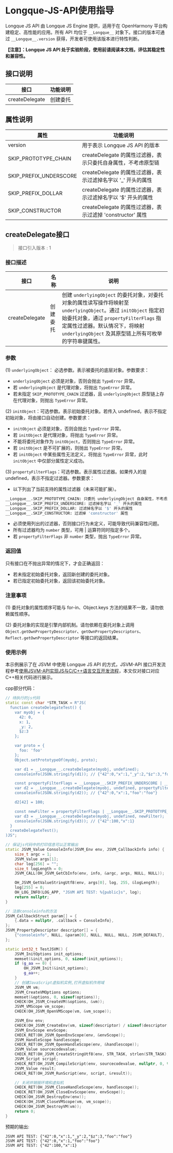 # Longque-JS-API使用指导
Longque JS API 由 Longque JS Engine 提供，适用于在 OpenHarmony 平台构建稳定、高性能的应用。所有 API 均位于 `__Longque__` 对象下。接口的版本可通过 `__Longque__.version` 获得，开发者可使用该版本进行特性判断。

**【注意】：Longque JS API 处于实验阶段，使用前请阅读本文档，评估其稳定性和兼容性。**

## 接口说明
| 接口                       | 功能说明                            |
|----------------------------|-------------------------------------|
|createDelegate         | 创建委托 |

## 属性说明
| 属性                       | 功能说明                            |
|----------------------------|-------------------------------------|
|version         | 用于表示 Longque JS API 的版本|
|SKIP_PROTOTYPE_CHAIN |createDelegate 的属性过滤器，表示只委托自身属性，不考虑原型链|
|SKIP_PREFIX_UNDERSCORE |createDelegate 的属性过滤器，表示过滤掉名字以 '_' 开头的属性|
|SKIP_PREFIX_DOLLAR |createDelegate 的属性过滤器，表示过滤掉名字以 '$' 开头的属性|
|SKIP_CONSTRUCTOR |createDelegate 的属性过滤器，表示过滤掉 'constructor' 属性|

## createDelegate接口
> 接口引入版本 : 1

### 接口描述
| 接口  | 名称  | 说明 |
| -- | -- | -- |
| createDelegate | 创建委托 | 创建 `underlyingObject` 的委托对象，对委托对象的属性读写操作将映射至 `underlyingObject`。通过 `initObject` 指定初始委托对象，通过 `propertyFilterFlags` 指定属性过滤器。默认情况下，将映射 `underlyingObject` 及其原型链上所有可枚举的字符串键属性。

### 参数
(1) `underlyingObject`： 必选参数。表示被委托的底层对象。参数要求：
- `underlyingObject` 必须是对象，否则会抛出 `TypeError` 异常。
- 若 `underlyingObject` 是代理对象，将抛出 `TypeError` 异常。
- 若未指定 `SKIP_PROTOTYPE_CHAIN` 过滤器，且 `underlyingObject` 原型链上存在代理对象，则抛出 `TypeError` 异常。

(2) `initObject`：可选参数。表示初始委托对象。若传入 undefined，表示不指定初始对象，将由接口自动创建。参数要求：
- `initObject` 必须是对象，否则会抛出 `TypeError` 异常。
- 若 `initObject` 是代理对象，将抛出 `TypeError` 异常。
- 不能将委托对象作为 `initObject`，否则抛出 `TypeError` 异常。
- 若 `initObject` 是不可扩展的，则抛出 `TypeError` 异常。
- 若 `initObject` 中某些属性无法定义，将抛出 `TypeError` 异常，此时 `initObject` 中仅部分属性定义成功。

(3) `propertyFilterFlags`：可选参数。表示属性过滤器。如果传入的是 undefined，表示不指定过滤器。参数要求：
- 以下列出了当前支持的属性过滤器（未来可能扩展）。
```sh
__Longque__.SKIP_PROTOTYPE_CHAIN: 只委托 underlyingObject 自身属性，不考虑原型链 
__Longque__.SKIP_PREFIX_UNDERSCORE: 过滤掉名字以 '_' 开头的属性
__Longque__.SKIP_PREFIX_DOLLAR: 过滤掉名字以 '$' 开头的属性
__Longque__.SKIP_CONSTRUCTOR: 过滤掉 'constructor' 属性
```
- 必须使用列出的过滤器，否则接口行为未定义，可能导致代码兼容性问题。
- 所有过滤器均为 `number` 类型，可用 | 运算符同时指定多个。
- 若 `propertyFilterFlags` 非 `number` 类型，抛出 `TypeError` 异常。

### 返回值
只有接口在不抛出异常的情况下，才会正确返回：
- 若未指定初始委托对象，返回新创建的委托对象。
- 若已指定初始委托对象，返回该初始委托对象。

### 注意事项
(1) 委托对象的属性顺序可能与 for-in、Object.keys 方法的结果不一致，请勿依赖属性顺序。

(2) 委托对象的实现是引擎内部机制。请勿依赖在委托对象上调用 `Object.getOwnPropertyDescriptor`、`getOwnPropertyDescriptors`、`Reflect.getOwnPropertyDescriptor` 等接口的返回结果。

### 使用示例

本示例展示了在 JSVM 中使用 Longque JS API 的方式，JSVM-API 接口开发流程参考[使用JSVM-API实现JS与C/C++语言交互开发流程](use-jsvm-process.md)，本文仅对接口对应C++相关代码进行展示。

cpp部分代码：
``` cpp
// 待执行的js代码
static const char *STR_TASK = R"JS(
  function createDelegateTest() {
    var myobj = {
      42: 0,
      x: 1,
      _y: 2,
      $z:3
    };

    var proto = {
      foo: 'foo'
    };
    Object.setPrototypeOf(myobj, proto);

    var d1 = __Longque__.createDelegate(myobj, undefined);
    consoleinfo(JSON.stringify(d1)); // {"42":0,"x":1,"_y":2,"$z":3,"foo":"foo"}

    const propertyFilterFlags = __Longque__.SKIP_PREFIX_UNDERSCORE | __Longque__.SKIP_PREFIX_DOLLAR;
    var d2 = __Longque__.createDelegate(myobj, undefined, propertyFilterFlags);
    consoleinfo(JSON.stringify(d2)); // {"42":0,"x":1,"foo":"foo"}

    d2[42] = 100;

    const newFilter = propertyFilterFlags | __Longque__.SKIP_PROTOTYPE_CHAIN;
    var d3 = __Longque__.createDelegate(myobj, undefined, newFilter);
    consoleinfo(JSON.stringify(d3)); // {"42":100,"x":1}
  }
  createDelegateTest();
)JS";

// 保证js代码中的打印信息可以正常输出
static JSVM_Value ConsoleInfo(JSVM_Env env, JSVM_CallbackInfo info) {
    size_t argc = 1;
    JSVM_Value args[1];
    char log[256] = "";
    size_t logLength = 0;
    JSVM_CALL(OH_JSVM_GetCbInfo(env, info, &argc, args, NULL, NULL));

    OH_JSVM_GetValueStringUtf8(env, args[0], log, 255, &logLength);
    log[255] = 0;
    OH_LOG_INFO(LOG_APP, "JSVM API TEST: %{public}s", log);
    return nullptr;
}

// 注册consoleinfo的方法
JSVM_CallbackStruct param[] = {
    {.data = nullptr, .callback = ConsoleInfo},
};
JSVM_PropertyDescriptor descriptor[] = {
    {"consoleinfo", NULL, &param[0], NULL, NULL, NULL, JSVM_DEFAULT},
};

static int32_t TestJSVM() {
    JSVM_InitOptions init_options;
    memset(&init_options, 0, sizeof(init_options));
    if (g_aa == 0) {
        OH_JSVM_Init(&init_options);
        g_aa++;
    }
    // 创建JavaScript虚拟机实例,打开虚拟机作用域
    JSVM_VM vm;
    JSVM_CreateVMOptions options;
    memset(&options, 0, sizeof(options));
    CHECK(OH_JSVM_CreateVM(&options, &vm));
    JSVM_VMScope vm_scope;
    CHECK(OH_JSVM_OpenVMScope(vm, &vm_scope));

    JSVM_Env env;
    CHECK(OH_JSVM_CreateEnv(vm, sizeof(descriptor) / sizeof(descriptor[0]), descriptor, &env));
    JSVM_EnvScope envScope;
    CHECK_RET(OH_JSVM_OpenEnvScope(env, &envScope));
    JSVM_HandleScope handlescope;
    CHECK_RET(OH_JSVM_OpenHandleScope(env, &handlescope));
    JSVM_Value sourcecodevalue;
    CHECK_RET(OH_JSVM_CreateStringUtf8(env, STR_TASK, strlen(STR_TASK), &sourcecodevalue));
    JSVM_Script script;
    CHECK_RET(OH_JSVM_CompileScript(env, sourcecodevalue, nullptr, 0, true, nullptr, &script));
    JSVM_Value result;
    CHECK_RET(OH_JSVM_RunScript(env, script, &result));

    // 关闭并销毁环境和虚拟机
    CHECK_RET(OH_JSVM_CloseHandleScope(env, handlescope));
    CHECK_RET(OH_JSVM_CloseEnvScope(env, envScope));
    CHECK(OH_JSVM_DestroyEnv(env));
    CHECK(OH_JSVM_CloseVMScope(vm, vm_scope));
    CHECK(OH_JSVM_DestroyVM(vm));
    return 0;
}
```

预期的输出:
```
JSVM API TEST: {"42":0,"x":1,"_y":2,"$z":3,"foo":"foo"}
JSVM API TEST: {"42":0,"x":1,"foo":"foo"}
JSVM API TEST: {"42":100,"x":1}
```